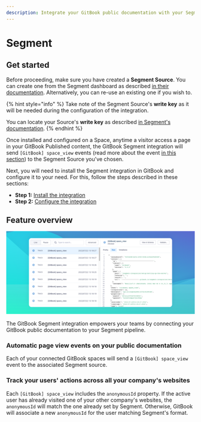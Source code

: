 ```yaml
---
description: Integrate your GitBook public documentation with your Segment pipeline.
---
```


# Segment

## Get started

Before proceeding, make sure you have created a **Segment Source**. You can create one from the Segment dashboard as described [in their documentation](https://segment.com/docs/connections/sources/catalog/libraries/website/javascript/quickstart/#step-1-create-a-source-in-the-segment-app). Alternatively, you can re-use an existing one if you wish to.

{% hint style="info" %}
Take note of the Segment Source's **write key** as it will be needed during the configuration of the integration.

You can locate your Source's **write key** as described [in Segment's documentation](https://segment.com/docs/connections/find-writekey/).
{% endhint %}

Once installed and configured on a Space, anytime a visitor access a page in your GitBook Published content, the GitBook Segment integration will send `[GitBook] space_view` events (read more about the event [in this section](gitbook-segment-event.md)) to the Segment Source you've chosen.

Next, you will need to install the Segment integration in GitBook and configure it to your need. For this, follow the steps described in these sections:

* **Step 1:** [Install the integration](install-the-integration.md)
* **Step 2:** [Configure the integration](configure-the-integration.md)

## Feature overview

![](<../../../.gitbook/assets/Segment GitBook Event.png>)

The GitBook Segment integration empowers your teams by connecting your GitBook public documentation to your Segment pipeline.

### Automatic page view events on your public documentation

Each of your connected GitBook spaces will send a `[GitBook] space_view` event to the associated Segment source.

### Track your users' actions across all your company's websites

Each `[GitBook] space_view` includes the `anonymousId` property. If the active user has already visited one of your other company's websites, the `anonymousId` will match the one already set by Segment. Otherwise, GitBook will associate a new `anonymousId` for the user matching Segment's format.
